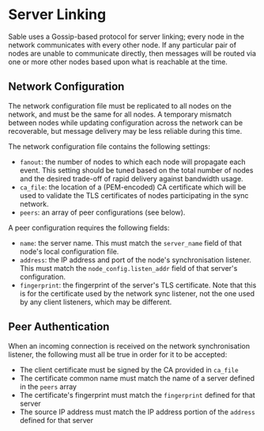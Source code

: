 # Server Linking

Sable uses a Gossip-based protocol for server linking; every node in the network
communicates with every other node. If any particular pair of nodes are unable
to communicate directly, then messages will be routed via one or more other
nodes based upon what is reachable at the time.

## Network Configuration

The network configuration file must be replicated to all nodes on the network,
and must be the same for all nodes. A temporary mismatch between nodes while
updating configuration across the network can be recoverable, but message
delivery may be less reliable during this time.

The network configuration file contains the following settings:

 * `fanout`: the number of nodes to which each node will propagate each event.
   This setting should be tuned based on the total number of nodes and the
   desired trade-off of rapid delivery against bandwidth usage.
 * `ca_file`: the location of a (PEM-encoded) CA certificate which will be used
   to validate the TLS certificates of nodes participating in the sync network.
 * `peers`: an array of peer configurations (see below).

A peer configuration requires the following fields:

 * `name`: the server name. This must match the `server_name` field of that
   node's local configuration file.
 * `address`: the IP address and port of the node's synchronisation listener.
   This must match the `node_config.listen_addr` field of that server's
   configuration.
 * `fingerprint`: the fingerprint of the server's TLS certificate. Note that
   this is for the certificate used by the network sync listener, not the one
   used by any client listeners, which may be different.

## Peer Authentication

When an incoming connection is received on the network synchronisation listener,
the following must all be true in order for it to be accepted:

 * The client certificate must be signed by the CA provided in `ca_file`
 * The certificate common name must match the name of a server defined in the
   `peers` array
 * The certificate's fingerprint must match the `fingerprint` defined for that
   server
 * The source IP address must match the IP address portion of the `address`
   defined for that server

